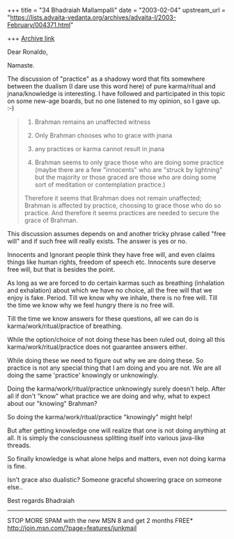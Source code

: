 +++
title = "34 Bhadraiah Mallampalli"
date = "2003-02-04"
upstream_url = "https://lists.advaita-vedanta.org/archives/advaita-l/2003-February/004371.html"

+++
[Archive link](https://lists.advaita-vedanta.org/archives/advaita-l/2003-February/004371.html)

Dear Ronaldo,

Namaste.

The discussion of "practice" as a shadowy word that fits somewhere between
the dualism (I dare use this word here) of pure karma/ritual and
jnana/knowledge is interesting. I have followed and participated in this
topic on some new-age boards, but no one listened to my opinion, so I gave
up. :-)

>1) Brahman remains an unaffected witness
>
>2) Only Brahman chooses who to grace with jnana
>
>3) any practices or karma cannot result in jnana
>
>4) Brahman seems to only grace those who are doing some practice (maybe
>there are a few "innocents" who are "struck by lightning" but the majority
>or those graced are those who are doing some sort of meditation or
>contemplation practice.)
>
>Therefore it seems that Brahman does not remain unaffected; Brahman is
>affected by practice, choosing to grace those who do so practice. And
>therefore it seems practices are needed to secure the grace of Brahman.

This discussion assumes depends on and another tricky phrase called "free
will" and if such free will really exists. The answer is yes or no.

Innocents and Ignorant people think they have free will, and even claims
things like human rights, freedom of speech etc. Innocents sure deserve free
will, but that is besides the point.

As long as we are forced to do certain karmas such as breathing (inhalation
and exhalation) about which we have no choice, all the free will that we
enjoy is fake. Period. Till we know why we inhale, there is no free will.
Till the time we know why we feel hungry there is no free will.

Till the time we know answers for these questions, all we can do is
karma/work/ritual/practice of breathing.

While the option/choice of not doing these has been ruled out, doing all
this karma/work/ritual/practice does not guarantee answers either.

While doing these we need to figure out why we are doing these. So practice
is not any special thing that I am doing and you are not. We are all doing
the same 'practice' knowingly or unknowingly.

Doing the karma/work/ritual/practice unknowingly surely doesn't help. After
all if don't "know" what practice we are doing and why, what to expect about
our "knowing" Brahman?

So doing the karma/work/ritual/practice "knowingly" might help!

But after getting knowledge one will realize that one is not doing anything
at all. It is simply the consciousness splitting itself into various
java-like threads.

So finally knowledge is what alone helps and matters, even not doing karma
is fine.

Isn't grace also dualistic? Someone graceful showering grace on someone
else..

Best regards
Bhadraiah

_________________________________________________________________
STOP MORE SPAM with the new MSN 8 and get 2 months FREE*
http://join.msn.com/?page=features/junkmail

